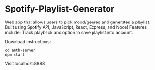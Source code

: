 # Spotify-Playlist-Generator

Web app that allows users to pick mood/genres and generates a playlist. Built using Spotify API, JavaScript, React, Express, and Node! Features include: Track playback and option to save playlist into account.

Download instructions:

```
cd auth-server
npm start
```
Visit localhost:8888
